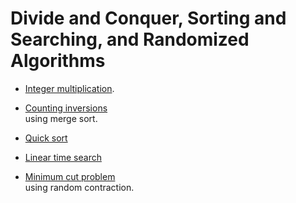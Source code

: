 
# Divide and Conquer, Sorting and Searching, and Randomized Algorithms

* [Integer multiplication](https://github.com/LSijing/Algorithms-Stanford/edit/master/c1-divide-and-conquer/int_multiply.py). <br>

* [Counting inversions](https://github.com/LSijing/Algorithms-Stanford/edit/master/c1-divide-and-conquer/merge_sort_count_inversions.py) <br>
using merge sort.

* [Quick sort](https://github.com/LSijing/Algorithms-Stanford/edit/master/c1-divide-and-conquer/sort_search.py)<br>

* [Linear time search](https://github.com/LSijing/Algorithms-Stanford/edit/master/c1-divide-and-conquer/sort_search.py)<br>

* [Minimum cut problem](https://github.com/LSijing/Algorithms-Stanford/edit/master/c1-divide-and-conquer/min_cut.py) <br>
using random contraction.
